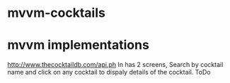 # mvvm-cocktails
# mvvm implementations
http://www.thecocktaildb.com/api.ph
In has 2 screens, Search by cocktail name and click on any cocktail to dispaly details of the cocktail.
ToDo


